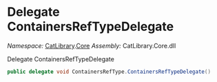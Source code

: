 ﻿# Delegate ContainersRefTypeDelegate

_Namespace:_ [CatLibrary](CatLibrary.md).[Core](CatLibrary.Core.md)
_Assembly:_ CatLibrary.Core.dll

Delegate ContainersRefTypeDelegate

```csharp
public delegate void ContainersRefType.ContainersRefTypeDelegate()
```

